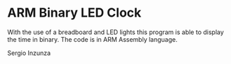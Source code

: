 # ARM Binary LED Clock

With the use of a breadboard and LED lights this program is able to display the time in binary. The code is in ARM Assembly language.


Sergio Inzunza
